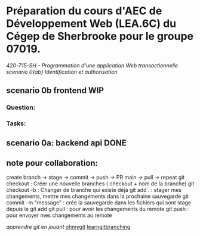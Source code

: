 # Préparation du cours d'AEC de Développement Web (LEA.6C) du Cégep de Sherbrooke pour le groupe 07019.
*420-715-SH - Programmation d'une application Web transactionnelle*
*scenario 0{ab} Identification et authorisation*

## scenario 0b frontend **WIP**
### Question:
### Tasks:


## scenario 0a: backend api **DONE**


## note pour collaboration:
create branch → stage → commit → push → PR main → pull → repeat
git checkout : Créer une nouvelle branches ( checkout + nom de la branche)
git checkout -b : Changer de branche qui existe déjà
git add . : stager mes changements, mettre mes changements dans la prochaine sauvegarde
git commit -m "message" : crée la sauvegarde dans les fichiers qui sont stage depuis le git add
git pull : pour avoir les changements du remote
git push : pour envoyer mes changements au remote
  

*apprendre git en jouant*
[ohmygit](https://ohmygit.org/)
[learngitbranching](https://learngitbranching.js.org/?locale=en_US)